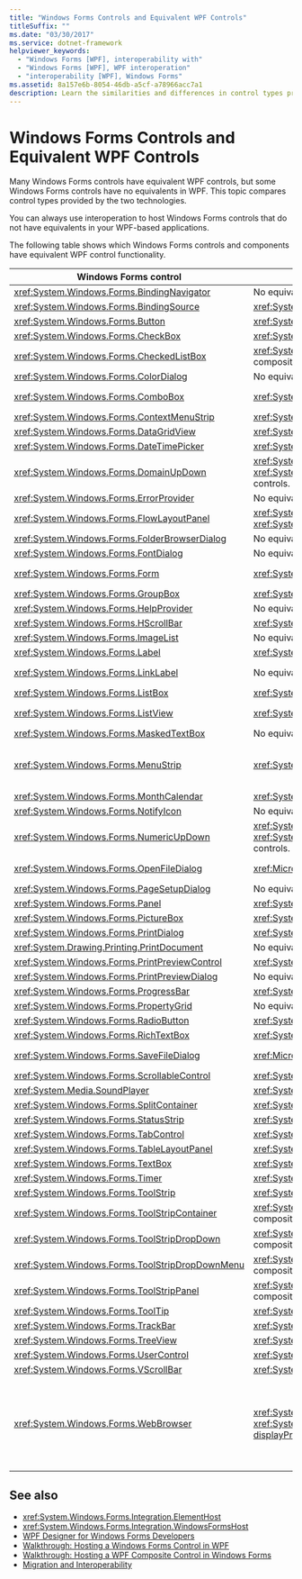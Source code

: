 ```yaml
---
title: "Windows Forms Controls and Equivalent WPF Controls"
titleSuffix: ""
ms.date: "03/30/2017"
ms.service: dotnet-framework
helpviewer_keywords: 
  - "Windows Forms [WPF], interoperability with"
  - "Windows Forms [WPF], WPF interoperation"
  - "interoperability [WPF], Windows Forms"
ms.assetid: 8a157e6b-8054-46db-a5cf-a78966acc7a1
description: Learn the similarities and differences in control types provided by Windows Forms Controls and equivalent WPF controls.
---
```

# Windows Forms Controls and Equivalent WPF Controls

Many Windows Forms controls have equivalent WPF controls, but some Windows Forms controls have no equivalents in WPF. This topic compares control types provided by the two technologies.

You can always use interoperation to host Windows Forms controls that do not have equivalents in your WPF-based applications.

The following table shows which Windows Forms controls and components have equivalent WPF control functionality.

|Windows Forms control|WPF equivalent control|Remarks|
|---------------------------|----------------------------|-------------|
|<xref:System.Windows.Forms.BindingNavigator>|No equivalent control.||
|<xref:System.Windows.Forms.BindingSource>|<xref:System.Windows.Data.CollectionViewSource>||
|<xref:System.Windows.Forms.Button>|<xref:System.Windows.Controls.Button>||
|<xref:System.Windows.Forms.CheckBox>|<xref:System.Windows.Controls.CheckBox>||
|<xref:System.Windows.Forms.CheckedListBox>|<xref:System.Windows.Controls.ListBox> with composition.||
|<xref:System.Windows.Forms.ColorDialog>|No equivalent control.||
|<xref:System.Windows.Forms.ComboBox>|<xref:System.Windows.Controls.ComboBox>|<xref:System.Windows.Controls.ComboBox> does not support auto-complete.|
|<xref:System.Windows.Forms.ContextMenuStrip>|<xref:System.Windows.Controls.ContextMenu>||
|<xref:System.Windows.Forms.DataGridView>|<xref:System.Windows.Controls.DataGrid>||
|<xref:System.Windows.Forms.DateTimePicker>|<xref:System.Windows.Controls.DatePicker>||
|<xref:System.Windows.Forms.DomainUpDown>|<xref:System.Windows.Controls.TextBox> and two <xref:System.Windows.Controls.Primitives.RepeatButton> controls.||
|<xref:System.Windows.Forms.ErrorProvider>|No equivalent control.||
|<xref:System.Windows.Forms.FlowLayoutPanel>|<xref:System.Windows.Controls.WrapPanel> or <xref:System.Windows.Controls.StackPanel>||
|<xref:System.Windows.Forms.FolderBrowserDialog>|No equivalent control.||
|<xref:System.Windows.Forms.FontDialog>|No equivalent control.||
|<xref:System.Windows.Forms.Form>|<xref:System.Windows.Window>|<xref:System.Windows.Window> does not support child windows.|
|<xref:System.Windows.Forms.GroupBox>|<xref:System.Windows.Controls.GroupBox>||
|<xref:System.Windows.Forms.HelpProvider>|No equivalent control.|No F1 Help. "What's This" Help is replaced by ToolTips.|
|<xref:System.Windows.Forms.HScrollBar>|<xref:System.Windows.Controls.Primitives.ScrollBar>|Scrolling is built into container controls.|
|<xref:System.Windows.Forms.ImageList>|No equivalent control.||
|<xref:System.Windows.Forms.Label>|<xref:System.Windows.Controls.Label>||
|<xref:System.Windows.Forms.LinkLabel>|No equivalent control.|You can use the <xref:System.Windows.Documents.Hyperlink> class to host hyperlinks within flow content.|
|<xref:System.Windows.Forms.ListBox>|<xref:System.Windows.Controls.ListBox>||
|<xref:System.Windows.Forms.ListView>|<xref:System.Windows.Controls.ListView>|The <xref:System.Windows.Controls.ListView> control provides a read-only details view.|
|<xref:System.Windows.Forms.MaskedTextBox>|No equivalent control.||
|<xref:System.Windows.Forms.MenuStrip>|<xref:System.Windows.Controls.Menu>|<xref:System.Windows.Controls.Menu> control styling can approximate the behavior and appearance of the <xref:System.Windows.Forms.ToolStripProfessionalRenderer?displayProperty=nameWithType> class.|
|<xref:System.Windows.Forms.MonthCalendar>|<xref:System.Windows.Controls.Calendar>||
|<xref:System.Windows.Forms.NotifyIcon>|No equivalent control.||
|<xref:System.Windows.Forms.NumericUpDown>|<xref:System.Windows.Controls.TextBox> and two <xref:System.Windows.Controls.Primitives.RepeatButton> controls.||
|<xref:System.Windows.Forms.OpenFileDialog>|<xref:Microsoft.Win32.OpenFileDialog>|The <xref:Microsoft.Win32.OpenFileDialog> class is a WPF wrapper around the Win32 control.|
|<xref:System.Windows.Forms.PageSetupDialog>|No equivalent control.||
|<xref:System.Windows.Forms.Panel>|<xref:System.Windows.Controls.Canvas>||
|<xref:System.Windows.Forms.PictureBox>|<xref:System.Windows.Controls.Image>||
|<xref:System.Windows.Forms.PrintDialog>|<xref:System.Windows.Controls.PrintDialog>||
|<xref:System.Drawing.Printing.PrintDocument>|No equivalent control.||
|<xref:System.Windows.Forms.PrintPreviewControl>|<xref:System.Windows.Controls.DocumentViewer>||
|<xref:System.Windows.Forms.PrintPreviewDialog>|No equivalent control.||
|<xref:System.Windows.Forms.ProgressBar>|<xref:System.Windows.Controls.ProgressBar>||
|<xref:System.Windows.Forms.PropertyGrid>|No equivalent control.||
|<xref:System.Windows.Forms.RadioButton>|<xref:System.Windows.Controls.RadioButton>||
|<xref:System.Windows.Forms.RichTextBox>|<xref:System.Windows.Controls.RichTextBox>||
|<xref:System.Windows.Forms.SaveFileDialog>|<xref:Microsoft.Win32.SaveFileDialog>|The <xref:Microsoft.Win32.SaveFileDialog> class is a WPF wrapper around the Win32 control.|
|<xref:System.Windows.Forms.ScrollableControl>|<xref:System.Windows.Controls.ScrollViewer>||
|<xref:System.Media.SoundPlayer>|<xref:System.Windows.Media.MediaPlayer>||
|<xref:System.Windows.Forms.SplitContainer>|<xref:System.Windows.Controls.GridSplitter>||
|<xref:System.Windows.Forms.StatusStrip>|<xref:System.Windows.Controls.Primitives.StatusBar>||
|<xref:System.Windows.Forms.TabControl>|<xref:System.Windows.Controls.TabControl>||
|<xref:System.Windows.Forms.TableLayoutPanel>|<xref:System.Windows.Controls.Grid>||
|<xref:System.Windows.Forms.TextBox>|<xref:System.Windows.Controls.TextBox>||
|<xref:System.Windows.Forms.Timer>|<xref:System.Windows.Threading.DispatcherTimer>||
|<xref:System.Windows.Forms.ToolStrip>|<xref:System.Windows.Controls.ToolBar>||
|<xref:System.Windows.Forms.ToolStripContainer>|<xref:System.Windows.Controls.ToolBar> with composition.||
|<xref:System.Windows.Forms.ToolStripDropDown>|<xref:System.Windows.Controls.ToolBar> with composition.||
|<xref:System.Windows.Forms.ToolStripDropDownMenu>|<xref:System.Windows.Controls.ToolBar> with composition.||
|<xref:System.Windows.Forms.ToolStripPanel>|<xref:System.Windows.Controls.ToolBar> with composition.||
|<xref:System.Windows.Forms.ToolTip>|<xref:System.Windows.Controls.ToolTip>||
|<xref:System.Windows.Forms.TrackBar>|<xref:System.Windows.Controls.Slider>||
|<xref:System.Windows.Forms.TreeView>|<xref:System.Windows.Controls.TreeView>||
|<xref:System.Windows.Forms.UserControl>|<xref:System.Windows.Controls.UserControl>||
|<xref:System.Windows.Forms.VScrollBar>|<xref:System.Windows.Controls.Primitives.ScrollBar>|Scrolling is built into container controls.|
|<xref:System.Windows.Forms.WebBrowser>|<xref:System.Windows.Controls.Frame>, <xref:System.Windows.Controls.WebBrowser?displayProperty=nameWithType>|The <xref:System.Windows.Controls.Frame> control can host HTML pages.<br /><br /> Starting in the .NET Framework 3.5 SP1, the <xref:System.Windows.Controls.WebBrowser?displayProperty=nameWithType> control can host HTML pages and also backs the <xref:System.Windows.Controls.Frame> control.|

## See also

- <xref:System.Windows.Forms.Integration.ElementHost>
- <xref:System.Windows.Forms.Integration.WindowsFormsHost>
- [WPF Designer for Windows Forms Developers](/previous-versions/visualstudio/visual-studio-2010/cc165605(v=vs.100))
- [Walkthrough: Hosting a Windows Forms Control in WPF](walkthrough-hosting-a-windows-forms-control-in-wpf.md)
- [Walkthrough: Hosting a WPF Composite Control in Windows Forms](walkthrough-hosting-a-wpf-composite-control-in-windows-forms.md)
- [Migration and Interoperability](migration-and-interoperability.md)
